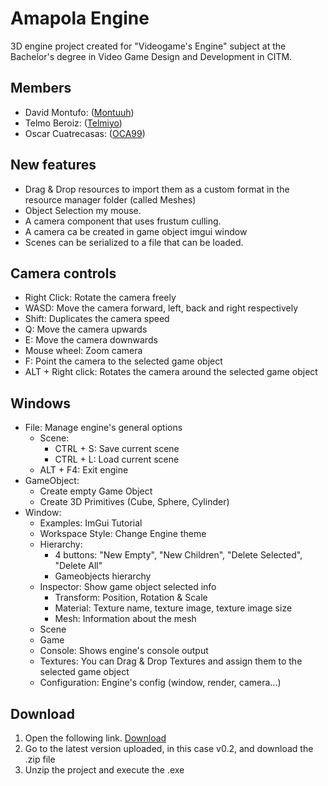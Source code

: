# Amapola Engine
3D engine project created for "Videogame's Engine" subject at the Bachelor's degree in Video Game Design and Development in CITM.

## Members
 - David Montufo: ([Montuuh](https://github.com/Montuuh))
 - Telmo Beroiz: ([Telmiyo](https://github.com/Telmiyo))
 - Oscar Cuatrecasas: ([OCA99](https://github.com/OCA99))

## New features

- Drag & Drop resources to import them as a custom format in the resource manager folder (called Meshes)
- Object Selection my mouse.
- A camera component that uses frustum culling.
- A camera ca be created in game object imgui window
- Scenes can be serialized to a file that can be loaded.

## Camera controls
 - Right Click: Rotate the camera freely
 - WASD: Move the camera forward, left, back and right respectively
 - Shift: Duplicates the camera speed
 - Q: Move the camera upwards
 - E: Move the camera downwards
 - Mouse wheel: Zoom camera
 - F: Point the camera to the selected game object
 - ALT + Right click: Rotates the camera around the selected game object
## Windows
 - File: Manage engine's general options
    - Scene:
      - CTRL + S: Save current scene
      - CTRL + L: Load current scene 
    - ALT + F4: Exit engine 
 - GameObject:
    - Create empty Game Object
    - Create 3D Primitives (Cube, Sphere, Cylinder)
 - Window:
    - Examples: ImGui Tutorial
    - Workspace Style: Change Engine theme
    - Hierarchy: 
      - 4 buttons: "New Empty", "New Children", "Delete Selected", "Delete All"
      - Gameobjects hierarchy
    - Inspector: Show game object selected info
      -   Transform: Position, Rotation & Scale
      -   Material: Texture name, texture image, texture image size
      -   Mesh: Information about the mesh
    - Scene
    - Game
    - Console: Shows engine's console output
    - Textures: You can Drag & Drop Textures and assign them to the selected game object
    - Configuration: Engine's config (window, render, camera...)
 
## Download
  1. Open the following link. [Download](https://github.com/Telmiyo/Engine3D/releases)
  2. Go to the latest version uploaded, in this case v0.2, and download the .zip file
  3. Unzip the project and execute the .exe
